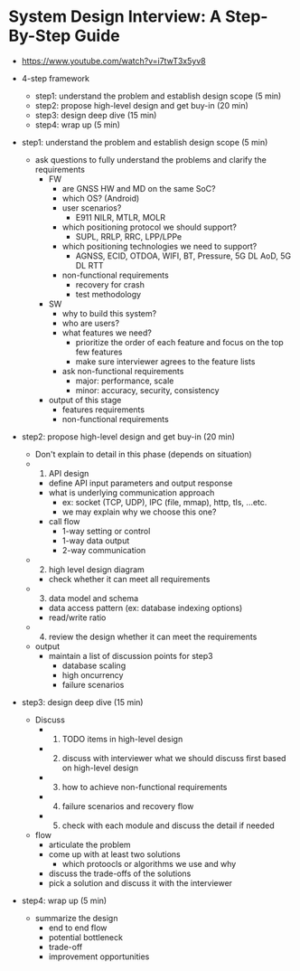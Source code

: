 # System Design Interview: A Step-By-Step Guide
- https://www.youtube.com/watch?v=i7twT3x5yv8

- 4-step framework
  - step1: understand the problem and establish design scope (5 min)
  - step2: propose high-level design and get buy-in (20 min)
  - step3: design deep dive (15 min)
  - step4: wrap up (5 min)


- step1: understand the problem and establish design scope (5 min)
  - ask questions to fully understand the problems and clarify the requirements
    - FW
      - are GNSS HW and MD on the same SoC?
      - which OS? (Android)
      - user scenarios?
        - E911 NILR, MTLR, MOLR
      - which positioning protocol we should support?
        - SUPL, RRLP, RRC, LPP/LPPe
      - which positioning technologies we need to support?
        - AGNSS, ECID, OTDOA, WIFI, BT, Pressure, 5G DL AoD, 5G DL RTT
       - non-functional requirements
          - recovery for crash
          - test methodology
    - SW
      - why to build this system?
      - who are users?
      - what features we need?
        - prioritize the order of each feature and focus on the top few features
        - make sure interviewer agrees to the feature lists
      - ask non-functional requirements
        - major: performance, scale
        - minor: accuracy, security, consistency
    - output of this stage
      - features requirements
      - non-functional requirements


- step2: propose high-level design and get buy-in (20 min)
  - Don't explain to detail in this phase (depends on situation)
  - 1. API design
    - define API input parameters and output response
    - what is underlying communication approach
      - ex: socket (TCP, UDP), IPC (file, mmap), http, tls, ...etc.
      - we may explain why we choose this one?
    - call flow
      - 1-way setting or control
      - 1-way data output
      - 2-way communication
  - 2. high level design diagram
    - check whether it can meet all requirements
  - 3. data model and schema
    - data access pattern (ex: database indexing options)
    - read/write ratio
  - 4. review the design whether it can meet the requirements
  - output
    - maintain a list of discussion points for step3
      - database scaling
      - high oncurrency
      - failure scenarios


- step3: design deep dive (15 min)
  - Discuss
    - 1. TODO items in high-level design
    - 2. discuss with interviewer what we should discuss first based on high-level design
    - 3. how to achieve non-functional requirements
    - 4. failure scenarios and recovery flow
    - 5. check with each module and discuss the detail if needed
  - flow
    - articulate the problem
    - come up with at least two solutions
      - which protoocls or algorithms we use and why
    - discuss the trade-offs of the solutions
    - pick a solution and discuss it with the interviewer

- step4: wrap up (5 min)
  - summarize the design
    - end to end flow
    - potential bottleneck
    - trade-off
    - improvement opportunities
